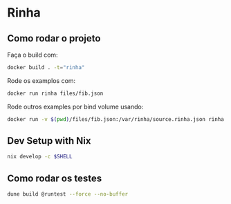 # Rinha


## Como rodar o projeto

Faça o build com:

```bash
docker build . -t="rinha"
```

Rode os examplos com:


```bash
docker run rinha files/fib.json
```


Rode outros examples por bind volume usando:

```bash
docker run -v $(pwd)/files/fib.json:/var/rinha/source.rinha.json rinha
```

## Dev Setup with Nix

```bash
nix develop -c $SHELL
```


## Como rodar os testes

```bash
dune build @runtest --force --no-buffer
```
